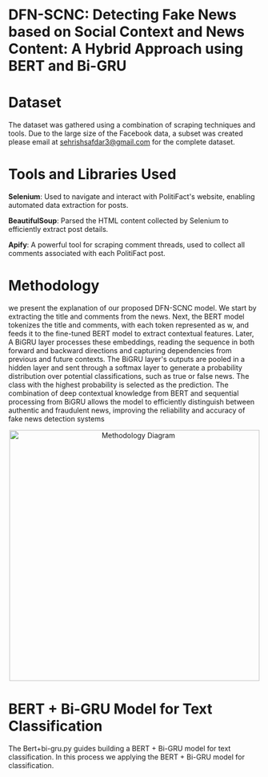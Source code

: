 # DFN-SCNC: Detecting Fake News based on Social Context and News Content: A Hybrid Approach using BERT and Bi-GRU



# Dataset

The dataset was gathered using a combination of scraping techniques and tools. Due to the large size of the Facebook data,
a subset was created please email at sehrishsafdar3@gmail.com for the complete dataset.


# Tools and Libraries Used


**Selenium**: Used to navigate and interact with PolitiFact's website, enabling automated data extraction for posts.

**BeautifulSoup**: Parsed the HTML content collected by Selenium to efficiently extract post details.

**Apify**: A powerful tool for scraping comment threads, used to collect all comments associated with each PolitiFact post.


# Methodology


we present the explanation of our proposed DFN-SCNC model. We start by extracting the title and comments from the news.
Next, the BERT model tokenizes the title and comments, with each token represented as w, and feeds it to the fine-tuned
BERT model to extract contextual features. Later, A BiGRU layer processes these embeddings, reading the sequence in both
forward and backward directions and capturing dependencies from previous and future contexts. The BiGRU layer's outputs
are pooled in a hidden layer and sent through a softmax layer to generate a probability distribution over potential
classifications, such as true or false news. The class with the highest probability is selected as the prediction.
The combination of deep contextual knowledge from BERT and sequential processing from BiGRU allows the model to 
efficiently distinguish between authentic and fraudulent news, improving the reliability and accuracy of fake news detection systems

<p align="center">
  <img src="C:\Users\Sehrish\Desktop" alt="Methodology Diagram" width="500"/>
</p>

# BERT + Bi-GRU Model for Text Classification


The Bert+bi-gru.py guides building a BERT + Bi-GRU model for text classification.
In this process we applying the BERT + Bi-GRU model for classification.




